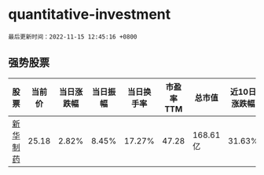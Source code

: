 # quantitative-investment

`最后更新时间：2022-11-15 12:45:16 +0800`

## 强势股票

|股票|当前价|当日涨跌幅|当日振幅|当日换手率|市盈率TTM|总市值|近10日涨跌幅|
|----|----|----|----|----|----|----|----|
|[新华制药](https://xueqiu.com/S/SZ000756)|25.18|2.82%|8.45%|17.27%|47.28|168.61亿|31.63%|
